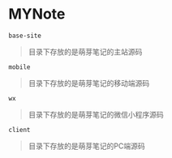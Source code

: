 # MYNote

``` base-site ```
> 目录下存放的是萌芽笔记的主站源码

``` mobile ```
> 目录下存放的是萌芽笔记的移动端源码

``` wx ```
> 目录下存放的是萌芽笔记的微信小程序源码

``` client ```
> 目录下存放的是萌芽笔记的PC端源码


